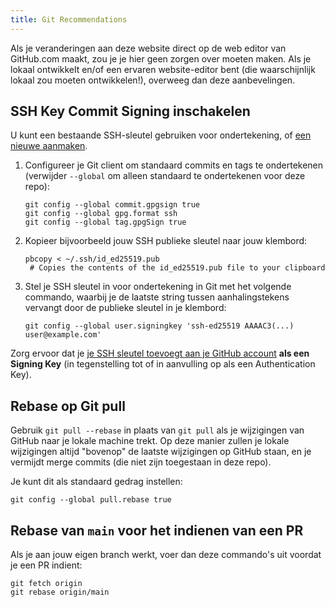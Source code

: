 ```yaml
---
title: Git Recommendations
---
```


Als je veranderingen aan deze website direct op de web editor van GitHub.com maakt, zou je je hier geen zorgen over moeten maken. Als je lokaal ontwikkelt en/of een ervaren website-editor bent (die waarschijnlijk lokaal zou moeten ontwikkelen!), overweeg dan deze aanbevelingen.

## SSH Key Commit Signing inschakelen

U kunt een bestaande SSH-sleutel gebruiken voor ondertekening, of [een nieuwe aanmaken](https://docs.github.com/en/authentication/connecting-to-github-with-ssh/generating-a-new-ssh-key-and-adding-it-to-the-ssh-agent).

1. Configureer je Git client om standaard commits en tags te ondertekenen (verwijder `--global` om alleen standaard te ondertekenen voor deze repo):
   ```
   git config --global commit.gpgsign true
   git config --global gpg.format ssh
   git config --global tag.gpgSign true
   ```
2. Kopieer bijvoorbeeld jouw SSH publieke sleutel naar jouw klembord:
   ```
   pbcopy < ~/.ssh/id_ed25519.pub
    # Copies the contents of the id_ed25519.pub file to your clipboard
   ```
3. Stel je SSH sleutel in voor ondertekening in Git met het volgende commando, waarbij je de laatste string tussen aanhalingstekens vervangt door de publieke sleutel in je klembord:
   ```
   git config --global user.signingkey 'ssh-ed25519 AAAAC3(...) user@example.com'
   ```

Zorg ervoor dat je [je SSH sleutel toevoegt aan je GitHub account](https://docs.github.com/en/authentication/connecting-to-github-with-ssh/adding-a-new-ssh-key-to-your-github-account#adding-a-new-ssh-key-to-your-account) **als een Signing Key** (in tegenstelling tot of in aanvulling op als een Authentication Key).

## Rebase op Git pull

Gebruik `git pull --rebase` in plaats van `git pull` als je wijzigingen van GitHub naar je lokale machine trekt. Op deze manier zullen je lokale wijzigingen altijd "bovenop" de laatste wijzigingen op GitHub staan, en je vermijdt merge commits (die niet zijn toegestaan in deze repo).

Je kunt dit als standaard gedrag instellen:

```
git config --global pull.rebase true
```

## Rebase van `main` voor het indienen van een PR

Als je aan jouw eigen branch werkt, voer dan deze commando's uit voordat je een PR indient:

```
git fetch origin
git rebase origin/main
```
